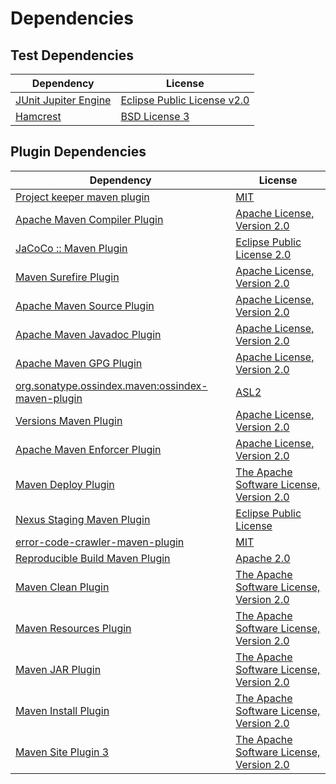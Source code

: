 <!-- @formatter:off -->
# Dependencies

## Test Dependencies

| Dependency                | License                          |
| ------------------------- | -------------------------------- |
| [JUnit Jupiter Engine][0] | [Eclipse Public License v2.0][1] |
| [Hamcrest][2]             | [BSD License 3][3]               |

## Plugin Dependencies

| Dependency                                              | License                                        |
| ------------------------------------------------------- | ---------------------------------------------- |
| [Project keeper maven plugin][4]                        | [MIT][5]                                       |
| [Apache Maven Compiler Plugin][6]                       | [Apache License, Version 2.0][7]               |
| [JaCoCo :: Maven Plugin][8]                             | [Eclipse Public License 2.0][9]                |
| [Maven Surefire Plugin][10]                             | [Apache License, Version 2.0][7]               |
| [Apache Maven Source Plugin][12]                        | [Apache License, Version 2.0][7]               |
| [Apache Maven Javadoc Plugin][14]                       | [Apache License, Version 2.0][7]               |
| [Apache Maven GPG Plugin][16]                           | [Apache License, Version 2.0][17]              |
| [org.sonatype.ossindex.maven:ossindex-maven-plugin][18] | [ASL2][17]                                     |
| [Versions Maven Plugin][20]                             | [Apache License, Version 2.0][7]               |
| [Apache Maven Enforcer Plugin][22]                      | [Apache License, Version 2.0][7]               |
| [Maven Deploy Plugin][24]                               | [The Apache Software License, Version 2.0][17] |
| [Nexus Staging Maven Plugin][26]                        | [Eclipse Public License][27]                   |
| [error-code-crawler-maven-plugin][28]                   | [MIT][5]                                       |
| [Reproducible Build Maven Plugin][30]                   | [Apache 2.0][17]                               |
| [Maven Clean Plugin][32]                                | [The Apache Software License, Version 2.0][17] |
| [Maven Resources Plugin][34]                            | [The Apache Software License, Version 2.0][17] |
| [Maven JAR Plugin][36]                                  | [The Apache Software License, Version 2.0][17] |
| [Maven Install Plugin][38]                              | [The Apache Software License, Version 2.0][17] |
| [Maven Site Plugin 3][40]                               | [The Apache Software License, Version 2.0][17] |

[4]: https://github.com/exasol/project-keeper-maven-plugin
[8]: https://www.eclemma.org/jacoco/index.html
[17]: http://www.apache.org/licenses/LICENSE-2.0.txt
[10]: https://maven.apache.org/surefire/maven-surefire-plugin/
[26]: http://www.sonatype.com/public-parent/nexus-maven-plugins/nexus-staging/nexus-staging-maven-plugin/
[32]: http://maven.apache.org/plugins/maven-clean-plugin/
[5]: https://opensource.org/licenses/MIT
[20]: http://www.mojohaus.org/versions-maven-plugin/
[3]: http://opensource.org/licenses/BSD-3-Clause
[6]: https://maven.apache.org/plugins/maven-compiler-plugin/
[16]: http://maven.apache.org/plugins/maven-gpg-plugin/
[9]: https://www.eclipse.org/legal/epl-2.0/
[27]: http://www.eclipse.org/legal/epl-v10.html
[30]: http://zlika.github.io/reproducible-build-maven-plugin
[36]: http://maven.apache.org/plugins/maven-jar-plugin/
[7]: https://www.apache.org/licenses/LICENSE-2.0.txt
[22]: https://maven.apache.org/enforcer/maven-enforcer-plugin/
[1]: https://www.eclipse.org/legal/epl-v20.html
[38]: http://maven.apache.org/plugins/maven-install-plugin/
[0]: https://junit.org/junit5/
[18]: https://sonatype.github.io/ossindex-maven/maven-plugin/
[12]: https://maven.apache.org/plugins/maven-source-plugin/
[2]: http://hamcrest.org/JavaHamcrest/
[24]: http://maven.apache.org/plugins/maven-deploy-plugin/
[40]: http://maven.apache.org/plugins/maven-site-plugin/
[34]: http://maven.apache.org/plugins/maven-resources-plugin/
[14]: https://maven.apache.org/plugins/maven-javadoc-plugin/
[28]: https://github.com/exasol/error-code-crawler-maven-plugin
